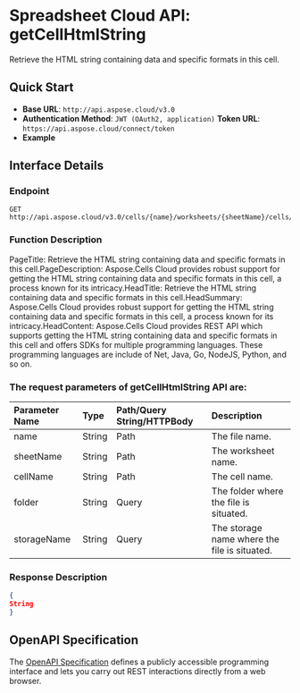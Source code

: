 # **Spreadsheet Cloud API: getCellHtmlString**

Retrieve the HTML string containing data and specific formats in this cell. 


## **Quick Start**

- **Base URL**: `http://api.aspose.cloud/v3.0`
- **Authentication Method**: `JWT (OAuth2, application)`  **Token URL**: `https://api.aspose.cloud/connect/token`
- **Example** 

## **Interface Details**

### **Endpoint** 

```
GET http://api.aspose.cloud/v3.0/cells/{name}/worksheets/{sheetName}/cells/{cellName}/htmlstring
```
### **Function Description**
PageTitle: Retrieve the HTML string containing data and specific formats in this cell.PageDescription: Aspose.Cells Cloud provides robust support for getting the HTML string containing data and specific formats in this cell, a process known for its intricacy.HeadTitle: Retrieve the HTML string containing data and specific formats in this cell.HeadSummary: Aspose.Cells Cloud provides robust support for getting the HTML string containing data and specific formats in this cell, a process known for its intricacy.HeadContent: Aspose.Cells Cloud provides REST API which supports getting the HTML string containing data and specific formats in this cell and offers SDKs for multiple programming languages. These programming languages are include of Net, Java, Go, NodeJS, Python, and so on.

### The request parameters of **getCellHtmlString** API are: 

| Parameter Name | Type | Path/Query String/HTTPBody | Description | 
| :- | :- | :- |:- | 
|name|String|Path|The file name.|
|sheetName|String|Path|The worksheet name.|
|cellName|String|Path|The cell name.|
|folder|String|Query|The folder where the file is situated.|
|storageName|String|Query|The storage name where the file is situated.|

### **Response Description**
```json
{
String
}
```


## OpenAPI Specification

The [OpenAPI Specification](https://reference.aspose.cloud/cells/#/CellsController/GetCellHtmlString) defines a publicly accessible programming interface and lets you carry out REST interactions directly from a web browser.
